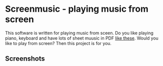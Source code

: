# Screenmusic - playing music from screen
This software is written for playing music from sceen. Do you like playing piano, keyboard and have lots of sheet muusic in PDF <a href="http://www.jososoft.dk/yamaha/sheets.htm">like these</a>.
Would you like to play from screen? Then this project is for you. 

## Screenshots




